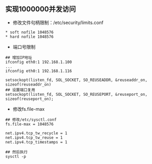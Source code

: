 ## 实现1000000并发访问
- 修改文件句柄限制：/etc/security/limits.conf

```
* soft nofile 1048576
* hard nofile 1048576
```

- 端口号限制

```
## 增加IP地址
ifconfig eth0:1 192.168.1.100
...
ifconfig eth0:1 192.168.1.116

setsockopt(listen_fd, SOL_SOCKET, SO_REUSEADDR, &reuseaddr_on, sizeof(reuseaddr_on)
## 设置端口复用
setsockopt(listen_fd, SOL_SOCKET, SO_REUSEPORT, &reuseport_on, sizeof(reuseport_on);
```

- 修改fs.file-max

```
## 修改/etc/sysctl.conf
fs.file-max = 1048576

net.ipv4.tcp_tw_recycle = 1
net.ipv4.tcp_tw_reuse = 1
net.ipv4.tcp_timestamps = 1

## 然后执行
sysctl -p

```
